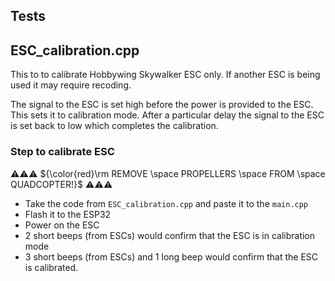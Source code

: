 ## Tests

## ESC_calibration.cpp
This to to calibrate Hobbywing Skywalker ESC only. If another ESC is being used it may require recoding.

The signal to the ESC is set high before the power is provided to the ESC. 
This sets it to calibration mode.
After a particular delay the signal to the ESC is set back to low which completes the calibration. 

### Step to calibrate ESC
:warning::warning::warning: ${\color{red}\rm REMOVE \space PROPELLERS \space FROM \space QUADCOPTER!}$ :warning::warning::warning:
* Take the code from `ESC_calibration.cpp` and paste it to the `main.cpp`
* Flash it to the ESP32
* Power on the ESC
* 2 short beeps (from ESCs) would confirm that the ESC is in calibration mode
* 3 short beeps (from ESCs) and 1 long beep would confirm that the ESC is calibrated.
